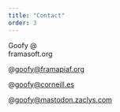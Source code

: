 ```yaml
---
title: "Contact"
order: 3
---
```

Goofy 
@  
framasoft.org 


@goofy@framapiaf.org

@goofy@corneill.es

@goofy@mastodon.zaclys.com 